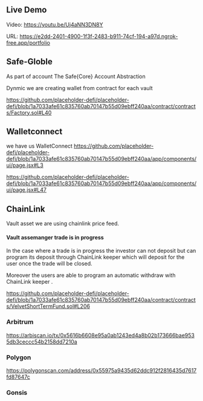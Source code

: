 ## Live Demo
Video: https://youtu.be/Uj4aNN3DN8Y

URL: https://e2dd-2401-4900-1f3f-2483-b911-74cf-194-a97d.ngrok-free.app/portfolio


## Safe-Globle
As part of account The Safe{Core} Account Abstraction 

Dynmic we are creating wallet from contract for each vault

https://github.com/placeholder-defi/placeholder-defi/blob/1a7033afe61c835760ab70147b55d09ebff240aa/contract/contracts/Factory.sol#L40



## Walletconnect

we have us WalletConnect
https://github.com/placeholder-defi/placeholder-defi/blob/1a7033afe61c835760ab70147b55d09ebff240aa/app/components/ui/page.jsx#L3

https://github.com/placeholder-defi/placeholder-defi/blob/1a7033afe61c835760ab70147b55d09ebff240aa/app/components/ui/page.jsx#L47


## ChainLink

Vault asset we are using chainlink price feed.

#### Vault assemanger  trade is in progress
In the case where a trade is in progress the investor can not deposit but can program its deposit through  ChainLink keeper which will deposit for the user once the trade will be closed.

Moreover the users are able to program an automatic withdraw with ChainLink keeper .

https://github.com/placeholder-defi/placeholder-defi/blob/1a7033afe61c835760ab70147b55d09ebff240aa/contract/contracts/VelvetShortTermFund.sol#L206


### Arbitrum
https://arbiscan.io/tx/0x5616b6608e95a0ab1243ed4a8b02b173666bae9535db3ceccc54b2158dd7210a

### Polygon
https://polygonscan.com/address/0x55975a9435d62ddc912f2816435d7617fd87647c


### Gonsis
